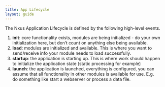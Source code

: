 ```yaml
---
title: App Lifecycle
layout: guide
---
```

The Nxus Application Lifecycle is defined by the following high-level events.

1. **init**: core functionality exists, modules are being initialized - do your own initialization here, but don’t count on anything else being available.
1. **load**: modules are initialized and available. This is where you want to send/receive info your module needs to load successfully.
1. **startup**: the application is starting up. This is where work should happen to initialize the application state (static processing for example)
1. **launch**: the application is launched, everything is configured, you can assume that all functionality in other modules is available for use. E.g. do something like start a webserver or process a data file.
